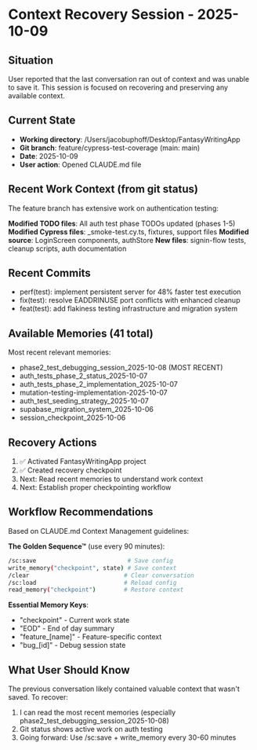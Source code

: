 # Context Recovery Session - 2025-10-09

## Situation

User reported that the last conversation ran out of context and was unable to save it. This session is focused on recovering and preserving any available context.

## Current State

- **Working directory**: /Users/jacobuphoff/Desktop/FantasyWritingApp
- **Git branch**: feature/cypress-test-coverage (main: main)
- **Date**: 2025-10-09
- **User action**: Opened CLAUDE.md file

## Recent Work Context (from git status)

The feature branch has extensive work on authentication testing:

**Modified TODO files**: All auth test phase TODOs updated (phases 1-5)
**Modified Cypress files**: \_smoke-test.cy.ts, fixtures, support files
**Modified source**: LoginScreen components, authStore
**New files**: signin-flow tests, cleanup scripts, auth documentation

## Recent Commits

- perf(test): implement persistent server for 48% faster test execution
- fix(test): resolve EADDRINUSE port conflicts with enhanced cleanup
- feat(test): add flakiness testing infrastructure and migration system

## Available Memories (41 total)

Most recent relevant memories:

- phase2_test_debugging_session_2025-10-08 (MOST RECENT)
- auth_tests_phase_2_status_2025-10-07
- auth_tests_phase_2_implementation_2025-10-07
- mutation-testing-implementation-2025-10-07
- auth_test_seeding_strategy_2025-10-07
- supabase_migration_system_2025-10-06
- session_checkpoint_2025-10-06

## Recovery Actions

1. ✅ Activated FantasyWritingApp project
2. ✅ Created recovery checkpoint
3. Next: Read recent memories to understand work context
4. Next: Establish proper checkpointing workflow

## Workflow Recommendations

Based on CLAUDE.md Context Management guidelines:

**The Golden Sequence™** (use every 90 minutes):

```bash
/sc:save                          # Save config
write_memory("checkpoint", state) # Save context
/clear                           # Clear conversation
/sc:load                         # Reload config
read_memory("checkpoint")        # Restore context
```

**Essential Memory Keys**:

- "checkpoint" - Current work state
- "EOD" - End of day summary
- "feature\_[name]" - Feature-specific context
- "bug\_[id]" - Debug session state

## What User Should Know

The previous conversation likely contained valuable context that wasn't saved. To recover:

1. I can read the most recent memories (especially phase2_test_debugging_session_2025-10-08)
2. Git status shows active work on auth testing
3. Going forward: Use /sc:save + write_memory every 30-60 minutes
